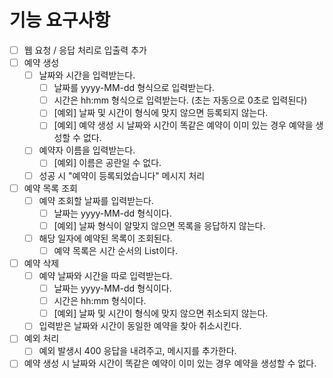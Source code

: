 # 기능 요구사항

- [ ] 웹 요청 / 응답 처리로 입출력 추가
- [ ] 예약 생성
  - [ ] 날짜와 시간을 입력받는다.
    - [ ] 날짜를 yyyy-MM-dd 형식으로 입력받는다.
    - [ ] 시간은 hh:mm 형식으로 입력받는다. (초는 자동으로 0초로 입력된다)
    - [ ] [예외] 날짜 및 시간이 형식에 맞지 않으면 등록되지 않는다.
    - [ ] [예외] 예약 생성 시 날짜와 시간이 똑같은 예약이 이미 있는 경우 예약을 생성할 수 없다.
  - [ ] 예약자 이름을 입력받는다.
    - [ ] [예외] 이름은 공란일 수 없다.
  - [ ] 성공 시 "예약이 등록되었습니다" 메시지 처리
- [ ] 예약 목록 조회
  - [ ] 예약 조회할 날짜를 입력받는다.
    - [ ] 날짜는 yyyy-MM-dd 형식이다.
    - [ ] [예외] 날짜 형식이 알맞지 않으면 목록을 응답하지 않는다.
  - [ ] 해당 일자에 예약된 목록이 조회된다.
    - [ ] 예약 목록은 시간 순서의 List이다. 
- [ ] 예약 삭제
  - [ ] 예약 날짜와 시간을 따로 입력받는다.
    - [ ] 날짜는 yyyy-MM-dd 형식이다.
    - [ ] 시간은 hh:mm 형식이다.
    - [ ] [예외] 날짜 및 시간이 형식에 맞지 않으면 취소되지 않는다.
  - [ ] 입력받은 날짜와 시간이 동일한 예약을 찾아 취소시킨다.
- [ ] 예외 처리
  - [ ] 예외 발생시 400 응답을 내려주고, 메시지를 추가한다.
- [ ] 예약 생성 시 날짜와 시간이 똑같은 예약이 이미 있는 경우 예약을 생성할 수 없다.
